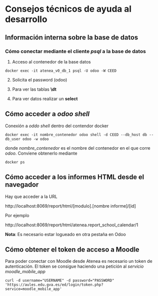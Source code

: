 # Consejos técnicos de ayuda al desarrollo

## Información interna sobre la base de datos

### Cómo conectar mediante el cliente _psql_ a la base de datos

1. Acceso al contenedor de la base datos

```
docker exec -it atenea_v0_db_1 psql -U odoo -W CEED
```
2. Solicita el password (odoo)

3. Para ver las tablas __\dt__

4. Para ver datos realizar un __select__

## Cómo acceder a _odoo shell_

Conexión a _oddo shell_ dentro del contendor docker

```
docker exec -it nombre_contenedor odoo shell -d CEED --db_host db --db_user odoo -w odoo
```

donde _nombre_contenedor_ es el nombre del contenedor en el que corre _odoo_. Conviene obtenerlo mediante

```
docker ps
```

## Cómo acceder a los informes HTML desde el navegador

Hay que acceder a la URL 

http://localhost:8069/report/html/[modulo].[nombre informe]/[id]

Por ejemplo

http://localhost:8069/report/html/atenea.report_school_calendar/1

__Nota__: Es necesario estar logueado en otra pestaña en Odoo

## Cómo obtener el token de acceso a Moodle

Para poder conectar con Moodle desde Atenea es necesario un token de autenticación. El token se consigue haciendo una petición al _servicio moodle_mobile_app_

```
curl -d username="USERNAME" -d password="PASSWORD" 'https://aules.edu.gva.es/ed/login/token.php?service=moodle_mobile_app'
```